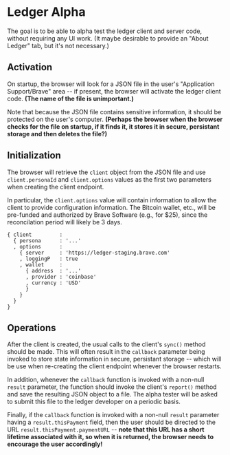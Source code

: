 # Ledger Alpha

The goal is to be able to alpha test the ledger client and server code,
without requiring any UI work.
(It maybe desirable to provide an "About Ledger" tab, but it's not necessary.)

## Activation
On startup,
the browser will look for a JSON file in the user's "Application Support/Brave" area --
if present, the browser will activate the ledger client code.
__(The name of the file is unimportant.)__

Note that because the JSON file contains sensitive information,
it should be protected on the user's computer.
__(Perhaps the browser when the browser checks for the file on startup,
if it finds it, it stores it in secure, persistant storage and then deletes the file?)__

## Initialization
The browser will retrieve the `client` object from the JSON file and use `client.personaId` and `client.options` values
as the first two parameters when creating the client endpoint.

In particular,
the `client.options` value will contain information to allow the client to provide configuration information.
The Bitcoin wallet, etc., will be pre-funded and authorized by Brave Software (e.g., for $25),
since the reconcilation period will likely be 3 days.

    { client         :
      { persona      : '...'
      , options      :
        { server     : 'https://ledger-staging.brave.com'
        , loggingP   : true
        , wallet     :
          { address  : '...'
          , provider : 'coinbase'
          , currency : 'USD'
          }
        }
      }
    }

## Operations
After the client is created,
the usual calls to the client's `sync()` method should be made.
This will often result in the `callback` parameter being invoked to store state information in secure, persistant storage --
which will be use when re-creating the client endpoint whenever the browser restarts.

In addition,
whenever the `callback` function is invoked with a non-null `result` parameter,
the function should invoke the client's `report()` method and save the resulting JSON object to a file.
The alpha tester will be asked to submit this file to the ledger developer on a periodic basis.

Finally,
if the `callback` function is invoked with a non-null `result` parameter having a `result.thisPayment` field,
then the user should be directed to the URL `result.thisPayment.paymentURL` --
__note that this URL has a short lifetime associated with it,
so when it is returned, the browser needs to encourage the user accordingly!__
